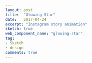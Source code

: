 ```yaml
---
layout: post
title:  "Glowing Star"
date:   2017-04-24
excerpt: "Instagram story animation"
sketch: true
web_component_name: "glowing-star"
tag:
- Sketch
- design
comments: true
---
```

<glowing-star></glowing-star>
